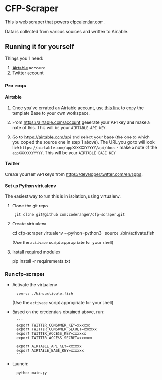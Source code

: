 # CFP-Scraper

This is web scraper that powers cfpcalendar.com.

Data is collected from various sources and written to Airtable. 

## Running it for yourself

Things you'll need: 

1. [Airtable](https://airtable.com/) account
2. Twitter account 

### Pre-reqs 

#### Airtable

1. Once you've created an Airtable account, use [this link](https://airtable.com/addBaseFromShare/shrYiAKkEEBMuVzcu?utm_source=airtable_shared_application) to copy the template Base to your own workspace. 

2. From https://airtable.com/account generate your API key and make a note of this. This will be your `AIRTABLE_API_KEY`. 

3. Go to https://airtable.com/api and select your base (the one to which you copied the source one in step 1 above). The URL you go to will look like `https://airtable.com/appXXXXXXYYYYY/api/docs` - make a note of the `appXXXXXXYYYYY`. This will be your `AIRTABLE_BASE_KEY`

#### Twitter

Create yourself API keys from https://developer.twitter.com/en/apps. 

#### Set up Python virtualenv

The easiest way to run this is in isolation, using virtualenv. 

1. Clone the git repo 

        git clone git@github.com:coderanger/cfp-scraper.git

2. Create virtualenv

      cd cfp-scraper
      virtualenv --python=python3 .
      source ./bin/activate.fish

    (Use the `activate` script appropriate for your shell)

3. Install required modules

      pip install -r requirements.txt

### Run cfp-scraper

* Activate the virtualenv

        source ./bin/activate.fish

    (Use the `activate` script appropriate for your shell)

* Based on the credentials obtained above, run: 

        ```
        export TWITTER_CONSUMER_KEY=xxxxxx
        export TWITTER_CONSUMER_SECRET=xxxxxx
        export TWITTER_ACCESS_KEY=xxxxxx
        export TWITTER_ACCESS_SECRET=xxxxxx

        export AIRTABLE_API_KEY=xxxxxx
        export AIRTABLE_BASE_KEY=xxxxxx
        ```

* Launch: 

        python main.py
        